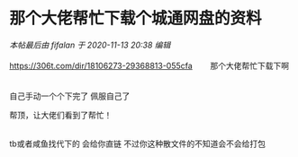 # 那个大佬帮忙下载个城通网盘的资料


<i class="pstatus"> 本帖最后由 fifalan 于 2020-11-13 20:38 编辑 </i><br />
<br />
https://306t.com/dir/18106273-29368813-055cfa&nbsp; &nbsp; &nbsp; &nbsp; 那个大佬帮忙下载下啊<img src="static/image/smiley/yct/019.gif" smilieid="49" border="0" alt="" /> <br />
<br />
<br />
自己手动一个个下完了 佩服自己了

帮顶，让大佬们看到了帮忙！<br />
<br />
<img src="static/image/smiley/default/smile.gif" smilieid="1" border="0" alt="" /><img src="static/image/smiley/default/smile.gif" smilieid="1" border="0" alt="" /><img src="static/image/smiley/default/smile.gif" smilieid="1" border="0" alt="" />

tb或者咸鱼找代下的 会给你直链 不过你这种散文件的不知道会不会给打包
